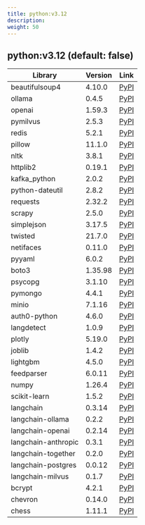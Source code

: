 ```yaml
---
title: python:v3.12
description: 
weight: 50
---
```

## python:v3.12 (default: false)

| Library | Version | Link |
|------------|---------|------|
| beautifulsoup4 | 4.10.0 | [PyPI](https://pypi.org/project/beautifulsoup4/4.10.0)  |
| ollama | 0.4.5 | [PyPI](https://pypi.org/project/ollama/0.4.5)  |
| openai | 1.59.3 | [PyPI](https://pypi.org/project/openai/1.59.3)  |
| pymilvus | 2.5.3 | [PyPI](https://pypi.org/project/pymilvus/2.5.3)  |
| redis | 5.2.1 | [PyPI](https://pypi.org/project/redis/5.2.1)  |
| pillow | 11.1.0 | [PyPI](https://pypi.org/project/pillow/11.1.0)  |
| nltk | 3.8.1 | [PyPI](https://pypi.org/project/nltk/3.8.1)  |
| httplib2 | 0.19.1 | [PyPI](https://pypi.org/project/httplib2/0.19.1)  |
| kafka_python | 2.0.2 | [PyPI](https://pypi.org/project/kafka_python/2.0.2)  |
| python-dateutil | 2.8.2 | [PyPI](https://pypi.org/project/python-dateutil/2.8.2)  |
| requests | 2.32.2 | [PyPI](https://pypi.org/project/requests/2.32.2)  |
| scrapy | 2.5.0 | [PyPI](https://pypi.org/project/scrapy/2.5.0)  |
| simplejson | 3.17.5 | [PyPI](https://pypi.org/project/simplejson/3.17.5)  |
| twisted | 21.7.0 | [PyPI](https://pypi.org/project/twisted/21.7.0)  |
| netifaces | 0.11.0 | [PyPI](https://pypi.org/project/netifaces/0.11.0)  |
| pyyaml | 6.0.2 | [PyPI](https://pypi.org/project/pyyaml/6.0.2)  |
| boto3 | 1.35.98 | [PyPI](https://pypi.org/project/boto3/1.35.98)  |
| psycopg | 3.1.10 | [PyPI](https://pypi.org/project/psycopg/3.1.10)  |
| pymongo | 4.4.1 | [PyPI](https://pypi.org/project/pymongo/4.4.1)  |
| minio | 7.1.16 | [PyPI](https://pypi.org/project/minio/7.1.16)  |
| auth0-python | 4.6.0 | [PyPI](https://pypi.org/project/auth0-python/4.6.0)  |
| langdetect | 1.0.9 | [PyPI](https://pypi.org/project/langdetect/1.0.9)  |
| plotly | 5.19.0 | [PyPI](https://pypi.org/project/plotly/5.19.0)  |
| joblib | 1.4.2 | [PyPI](https://pypi.org/project/joblib/1.4.2)  |
| lightgbm | 4.5.0 | [PyPI](https://pypi.org/project/lightgbm/4.5.0)  |
| feedparser | 6.0.11 | [PyPI](https://pypi.org/project/feedparser/6.0.11)  |
| numpy | 1.26.4 | [PyPI](https://pypi.org/project/numpy/1.26.4)  |
| scikit-learn | 1.5.2 | [PyPI](https://pypi.org/project/scikit-learn/1.5.2)  |
| langchain | 0.3.14 | [PyPI](https://pypi.org/project/langchain/0.3.14)  |
| langchain-ollama | 0.2.2 | [PyPI](https://pypi.org/project/langchain-ollama/0.2.2)  |
| langchain-openai | 0.2.14 | [PyPI](https://pypi.org/project/langchain-openai/0.2.14)  |
| langchain-anthropic | 0.3.1 | [PyPI](https://pypi.org/project/langchain-anthropic/0.3.1)  |
| langchain-together | 0.2.0 | [PyPI](https://pypi.org/project/langchain-together/0.2.0)  |
| langchain-postgres | 0.0.12 | [PyPI](https://pypi.org/project/langchain-postgres/0.0.12)  |
| langchain-milvus | 0.1.7 | [PyPI](https://pypi.org/project/langchain-milvus/0.1.7)  |
| bcrypt | 4.2.1 | [PyPI](https://pypi.org/project/bcrypt/4.2.1)  |
| chevron | 0.14.0 | [PyPI](https://pypi.org/project/chevron/0.14.0)  |
| chess | 1.11.1 | [PyPI](https://pypi.org/project/chess/1.11.1)  |
